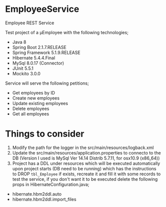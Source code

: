 # EmployeeService
Employee REST Service

Test project of a µEmployee with the following technologies;
* Java 8
* Spring Boot 2.1.7.RELEASE
* Spring Framework 5.1.9.RELEASE
* Hibernate 5.4.4.Final
* MySql 8.0.17 (Connector)
* JUnit 5.5.1
* Mockito 3.0.0

Service will serve the following petitions;
* Get employees by ID
* Create new employees
* Update existing employees
* Delete employees
* Get all employees

# Things to consider
1. Modify the path for the logger in the src/main/resources/logback.xml
2. Update the src/main/resources/application.properties to connecto to the DB (Version I used is MySql Ver 14.14 Distrib 5.7.11, for osx10.9 (x86_64))
3. Project has a DDL under resources which will be executed automatically upon project starts (DB need to be running) which has the instructions to DROP `tbl_Employee` if exists, recreate it and fill it with some records to test the service, if you don't want it to be executed delete the following props in HibernateConfiguration.java;
  * hibernate.hbm2ddl.auto
  * hibernate.hbm2ddl.import_files
